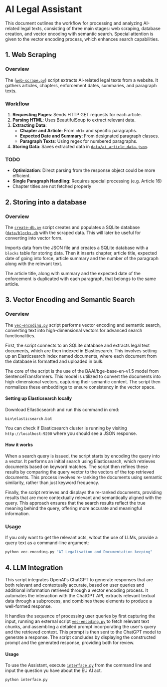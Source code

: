 # AI Legal Assistant

This document outlines the workflow for processing and analyzing AI-related legal texts, consisting of three main stages: web scraping, database creation, and vector encoding with semantic search. Special attention is given to the vector encoding process, which enhances search capabilities.

## 1. Web Scraping 

### Overview
The ([`web-scrape.py`](https://github.com/makov3c/ijs/blob/main/web-scrape.py)) script extracts AI-related legal texts from a website. It gathers articles, chapters, enforcement dates, summaries, and paragraph texts.

### Workflow
1. **Requesting Pages**: Sends HTTP GET requests for each article.
2. **Parsing HTML**: Uses BeautifulSoup to extract relevant data.
3. **Extracting Data**:
   - **Chapter and Article**: From `<h1>` and specific paragraphs.
   - **Expected Date and Summary**: From designated paragraph classes.
   - **Paragraph Texts**: Using regex for numbered paragraphs.
4. **Storing Data**: Saves extracted data in [`data/ai_article_data.json`](https://github.com/makov3c/ijs/blob/main/data/ai_article_data.json).

### TODO
- **Optimization**: Direct parsing from the response object could be more efficient.
- **Single Paragraph Handling**: Requires special processing (e.g. Article 16)
- Chapter titles are not fetched properly

## 2. Storing into a database

### Overview
The [`create-db.py`](https://github.com/makov3c/ijs/blob/main/create-db.py) script creates and populates a SQLite database ([`data/blocks.db`](https://github.com/makov3c/ijs/blob/main/data/blocks.db) with the scraped data. This will later be useful for converting into vector form.

Imports data from the JSON file and creates a SQLite database with a `blocks` table for storing data. Then it inserts chapter, article title, expected date of going into force, article summary and the number of the paragraph along with the relevant text.

The article title, along with summary and the expected date of the enforcement is duplicated with each paragraph, that belongs to the same article.

## 3. Vector Encoding and Semantic Search

### Overview
The [`vec-encoding.py`](https://github.com/makov3c/ijs/blob/main/vec-encoding.py) script performs vector encoding and semantic search, converting text into high-dimensional vectors for advanced search functionalities.

First, the script connects to an SQLite database and extracts legal text documents, which are then indexed in Elasticsearch. This involves setting up an Elasticsearch index named documents, where each document from the database is formatted and uploaded in bulk.

The core of the script is the use of the BAAI/bge-base-en-v1.5 model from SentenceTransformers. This model is utilized to convert the documents into high-dimensional vectors, capturing their semantic content. The script then normalizes these embeddings to ensure consistency in the vector space.

#### Setting up Elasticsearch locally
Download Ellasticsearch and run this command in cmd:
```
bin\elasticsearch.bat
```
You can check if Elasticsearch cluster is running by visiting `http://localhost:9200` where you should see a JSON response.

#### How it works
When a search query is issued, the script starts by encoding the query into a vector. It performs an initial search using Elasticsearch, which retrieves documents based on keyword matches. The script then refines these results by comparing the query vector to the vectors of the top retrieved documents. This process involves re-ranking the documents using semantic similarity, rather than just keyword frequency.

Finally, the script retrieves and displays the re-ranked documents, providing results that are more contextually relevant and semantically aligned with the query. This approach ensures that the search results reflect the true meaning behind the query, offering more accurate and meaningful information.

### Usage
If you only want to get the relevant acts, witout the use of LLMs, provide a query text as a command-line argument:
```python
python vec-encoding.py "AI Legalisation and Documentation keeping"
```

## 4. LLM Integration

This script integrates OpenAI's ChatGPT to generate responses that are both relevant and contextually accurate, based on user queries and additional information retrieved through a vector encoding process. It automates the interaction with the ChatGPT API, extracts relevant textual data through a subprocess, and combines these elements to produce a well-formed response.

 It handles the sequence of processing user queries by first capturing the input, running an external script [`vec-encoding.py`](https://github.com/makov3c/ijs/blob/main/vec-encoding.py) to fetch relevant text chunks, and assembling a detailed prompt incorporating the user's query and the retrieved context. This prompt is then sent to the ChatGPT model to generate a response. The script concludes by displaying the constructed prompt and the generated response, providing both for review.

#### Usage
To use the Assistant, execute [`interface.py`](https://github.com/makov3c/ijs/blob/main/interface.py) from the command line and input the question yu have about the EU AI act.

```
python interface.py
```
